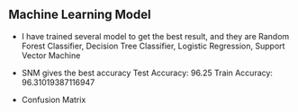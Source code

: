 ## Machine Learning Model 

- I have trained several model to get the best result, and they are Random Forest Classifier, Decision Tree Classifier, Logistic Regression, Support Vector Machine
- SNM gives the best accuracy
Test Accuracy:  96.25
Train Accuracy:  96.31019387116947

- Confusion Matrix
